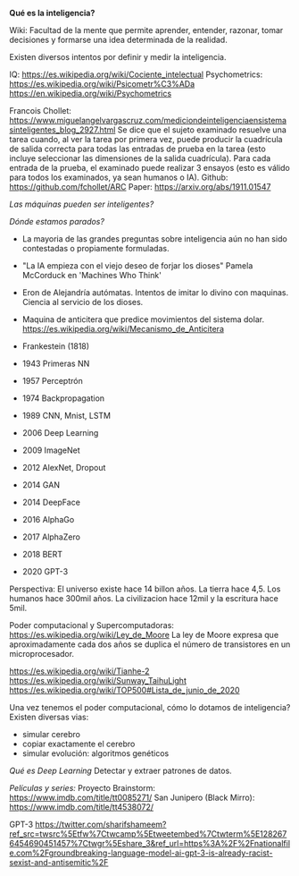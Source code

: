 **Qué es la inteligencia?**

Wiki: Facultad de la mente que permite aprender, entender, razonar, tomar decisiones y formarse una idea determinada de la realidad.

Existen diversos intentos por definir y medir la inteligencia.

IQ:
https://es.wikipedia.org/wiki/Cociente_intelectual
Psychometrics: 
https://es.wikipedia.org/wiki/Psicometr%C3%ADa
https://en.wikipedia.org/wiki/Psychometrics

Francois Chollet:
https://www.miguelangelvargascruz.com/mediciondeinteligenciaensistemasinteligentes_blog_2927.html
Se dice que el sujeto examinado resuelve una tarea cuando, al ver la tarea por primera vez, 
puede producir la cuadrícula de salida correcta para todas las entradas de prueba en la tarea 
(esto incluye seleccionar las dimensiones de la salida cuadrícula). 
Para cada entrada de la prueba, el examinado puede realizar 3 ensayos (esto es válido para todos los examinados, ya sean humanos o IA).
Github: https://github.com/fchollet/ARC
Paper: https://arxiv.org/abs/1911.01547

*Las máquinas pueden ser inteligentes?*

*Dónde estamos parados?*
- La mayoria de las grandes preguntas sobre inteligencia aún no han sido contestadas o propiamente formuladas.
- "La IA empieza con el viejo deseo de forjar los dioses" Pamela McCorduck en 'Machines Who Think'
- Eron de Alejandría autómatas. Intentos de imitar lo divino con  maquinas. Ciencia al servicio de los dioses.
- Maquina de anticitera que predice movimientos del sistema dolar.
https://es.wikipedia.org/wiki/Mecanismo_de_Anticitera

- Frankestein (1818)
- 1943 Primeras NN
- 1957 Perceptrón
- 1974 Backpropagation
- 1989 CNN, Mnist, LSTM
- 2006 Deep Learning 
- 2009 ImageNet
- 2012 AlexNet, Dropout
- 2014 GAN
- 2014 DeepFace
- 2016 AlphaGo
- 2017 AlphaZero
- 2018 BERT
- 2020 GPT-3

Perspectiva: El universo existe hace 14 billon años. La tierra hace 4,5. Los humanos hace 300mil años. La civilizacion hace 12mil y la escritura hace 5mil.

Poder computacional y Supercomputadoras:
https://es.wikipedia.org/wiki/Ley_de_Moore
La ley de Moore expresa que aproximadamente cada dos años se duplica el número de transistores en un microprocesador.

https://es.wikipedia.org/wiki/Tianhe-2
https://es.wikipedia.org/wiki/Sunway_TaihuLight
https://es.wikipedia.org/wiki/TOP500#Lista_de_junio_de_2020

Una vez tenemos el poder computacional, cómo lo dotamos de inteligencia? 
Existen diversas vias:
- simular cerebro
- copiar exactamente el cerebro
- simular evolución: algoritmos genéticos

*Qué es Deep Learning* 
Detectar y extraer patrones de datos.

*Películas y series:*
Proyecto Brainstorm: https://www.imdb.com/title/tt0085271/
San Junipero (Black Mirro): https://www.imdb.com/title/tt4538072/

GPT-3
https://twitter.com/sharifshameem?ref_src=twsrc%5Etfw%7Ctwcamp%5Etweetembed%7Ctwterm%5E1282676454690451457%7Ctwgr%5Eshare_3&ref_url=https%3A%2F%2Fnationalfile.com%2Fgroundbreaking-language-model-ai-gpt-3-is-already-racist-sexist-and-antisemitic%2F
